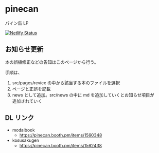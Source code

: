 # pinecan

パイン缶 LP

[![Netlify Status](https://api.netlify.com/api/v1/badges/863c47c9-ce25-4adb-a9f8-793622253d79/deploy-status)](https://app.netlify.com/sites/pinecan/deploys)

## お知らせ更新

本の誤植修正などの告知はこのページから行う。

手順は、

1. src/pages/revice の中から該当する本のファイルを選択
2. ページと正誤を記載
3. news として追加。src/news の中に md を追加していくとお知らせ項目が追加されていく

## DL リンク

- modalbook
  - https://pinecan.booth.pm/items/1560348
- kosusakugen
  - https://pinecan.booth.pm/items/1562438
